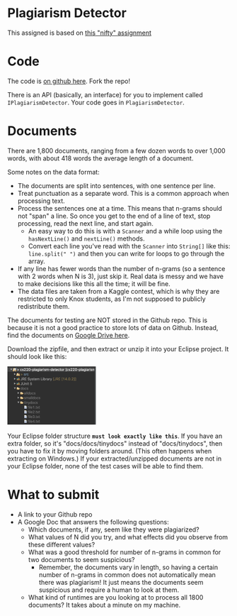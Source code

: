 Plagiarism Detector
==

This assigned is based on [this "nifty" assignment](http://nifty.stanford.edu/2008/franke-catch-plagiarists/)

Code
===
The code is [on github here](https://github.com/jspacco/cs220-plagiarism-detector). Fork the repo!

There is an API (basically, an interface) for you to implement called `IPlagiarismDetector`. Your code goes in `PlagiarismDetector`.

Documents
===
There are 1,800 documents, ranging from a few dozen words to over 1,000 words, with about 418 words the average length of a document.

Some notes on the data format:
* The documents are split into sentences, with one sentence per line.
* Treat punctuation as a separate word. This is a common approach when processing text.
* Process the sentences one at a time. This means that n-grams should not "span" a line. So once you get to the end of a line of text, stop processing, read the next line, and start again.
    * An easy way to do this is with a `Scanner` and a while loop using the `hasNextLine()` and `nextLine()` methods.
    * Convert each line you've read with the `Scanner` into `String[]` like this: `line.split(" ")` and then you can write for loops to go through the array.
* If any line has fewer words than the number of n-grams (so a sentence with 2 words when N is 3), just skip it. Real data is messy and we have to make decisions like this all the time; it will be fine.
* The data files are taken from a Kaggle contest, which is why they are restricted to only Knox students, as I'm not supposed to publicly redistribute them.

The documents for testing are NOT stored in the Github repo. This is because it is not a good practice to store lots of data on Github. Instead, find the documents on [Google Drive here](https://drive.google.com/file/d/10AM2DyjpUpodCfFYzxNS5NIqx1D95eGB/view?usp=sharing).

Download the zipfile, and then extract or unzip it into your Eclipse project. It should look like this:

<img src="pd.png" alt="Eclipse project file structure" style="width:200px;"/>

Your Eclipse folder structure **`must look exactly like this`**. If you have an extra folder, so it's "docs/docs/tinydocs" instead of "docs/tinydocs", then you have to fix it by moving folders around. (This often happens when extracting on Windows.) If your extracted/unzipped documents are not in your Eclipse folder, none of the test cases will be able to find them.



What to submit
===
* A link to your Github repo
* A Google Doc that answers the following questions:
    * Which documents, if any, seem like they were plagiarized?
    * What values of N did you try, and what effects did you observe from these different values?
    * What was a good threshold for number of n-grams in common for two documents to seem suspicious?
        * Remember, the documents vary in length, so having a certain number of n-grams in common does not automatically mean there was plagiarism! It just means the documents seem suspicious and require a human to look at them.
    * What kind of runtimes are you looking at to process all 1800 documents? It takes about a minute on my machine.
